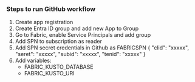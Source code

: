### Steps to run GitHub workflow
1. Create app registration 
2. Create Entra ID group and add new App to Group
3. Go to Fabric, enable Service Principals and add group 
4. Add SPN to subscription as reader
5. Add SPN secret credentials in Github as FABRICSPN
     {
          "clid": "xxxxx",
          "seret": "xxxxx",
          "subid": "xxxxx",
          "tenid": "xxxxx"
      }
6. Add variables:
    - FABRIC_KUSTO_DATABASE
    - FABRIC_KUSTO_URI


